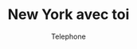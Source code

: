 ---
layout: post
title: New York avec toi
author: Telephone
language: "Français"
image:
  artist: telephone.png
---